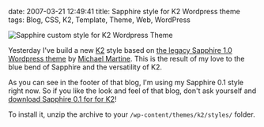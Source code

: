 date: 2007-03-21 12:49:41
title: Sapphire style for K2 Wordpress theme
tags: Blog, CSS, K2, Template, Theme, Web, WordPress

![Sapphire custom style for K2 Wordpress Theme](/uploads/2007/k2-sapphire.png)

Yesterday I've build a new
[K2](https://web.archive.org/web/20150107112837/http://getk2.com/about/) style
based on
[the legacy Sapphire 1.0 Wordpress theme](https://web.archive.org/web/20071001205059/http://www.michaelmartine.com/free-wordpress-themes/free-wordpress-theme-sapphire/)
by [Michael Martine](https://web.archive.org/web/20071002094737/http://www.michaelmartine.com/about-michael-martine-helping-bloggers/). This is the result of my
love to the blue bend of Sapphire and the versatility of K2.

As you can see in the footer of that blog, I'm using my Sapphire 0.1 style right
now. So if you like the look and feel of that blog, don't ask yourself and
[download Sapphire 0.1 for for K2](https://github.com/kdeldycke/sapphire/archive/sapphire-0.1.zip)!

To install it, unzip the archive to your `/wp-content/themes/k2/styles/` folder.
